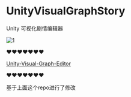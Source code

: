 # UnityVisualGraphStory
Unity 可视化剧情编辑器

![1](https://gitee.com/Zero_LJ/myimages/raw/master/imgblog/202110291737216.gif)

❤❤❤❤❤❤❤

[Unity-Visual-Graph-Editor](https://github.com/BusStopStudios/Unity-Visual-Graph-Editor)

❤❤❤❤❤❤❤

基于上面这个repo进行了修改